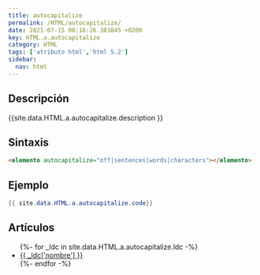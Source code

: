```yaml
---
title: autocapitalize
permalink: /HTML/autocapitalize/
date: 2021-07-15 00:16:26.383845 +0200
key: HTML.a.autocapitalize
category: HTML
tags: ['atributo html','html 5.2']
sidebar: 
  nav: html
---
```


## Descripción
{{site.data.HTML.a.autocapitalize.description }}

## Sintaxis
~~~html
<elemento autocapitalize="off|sentences|words|characters"></elemento>
~~~

## Ejemplo
~~~java
{{ site.data.HTML.a.autocapitalize.code}}
~~~

## Artículos
<ul>
{%- for _ldc in site.data.HTML.a.autocapitalize.ldc -%}
   <li>
       <a href="{{_ldc['url'] }}">{{ _ldc['nombre'] }}</a>
   </li>
{%- endfor -%}
</ul>
